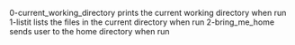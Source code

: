 0-current_working_directory prints the current working directory when run 
1-listit lists the files in the current directory when run
2-bring_me_home sends user to the home directory when run

